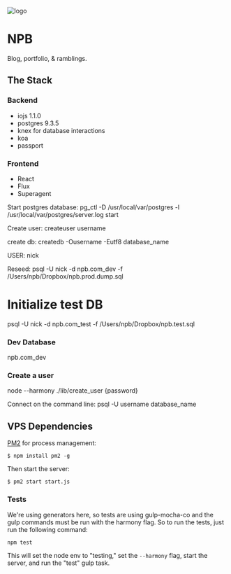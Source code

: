 ![logo](https://camo.githubusercontent.com/db4a0850e7aa9d14cbc5692c0f7646ad0defed83/687474703a2f2f6e706265652e6d652f6173736574732f696d616765732f6c6f676f2e737667)

# NPB
Blog, portfolio, & ramblings.

## The Stack

### Backend
- iojs 1.1.0
- postgres 9.3.5
- knex for database interactions
- koa
- passport

### Frontend
- React
- Flux
- Superagent




Start postgres database:
pg_ctl -D /usr/local/var/postgres -l /usr/local/var/postgres/server.log start

Create user:
createuser username

create db:
createdb -Ousername -Eutf8 database_name

USER:
nick

Reseed:
psql -U nick -d npb.com_dev -f /Users/npb/Dropbox/npb.prod.dump.sql

Initialize test DB
====
psql -U nick -d npb.com_test -f /Users/npb/Dropbox/npb.test.sql

### Dev Database
npb.com_dev

### Create a user
node --harmony ./lib/create_user {password}

Connect on the command line:
psql -U username database_name

## VPS Dependencies

[PM2](https://github.com/Unitech/pm2) for process management:  

`$ npm install pm2 -g`

Then start the server:

`$ pm2 start start.js`



### Tests
We're using generators here, so tests are using gulp-mocha-co and the gulp 
commands must be run with the harmony flag.  So to run the tests, just run 
the following command: 

`npm test`

This will set the node env to "testing," set the `--harmony` flag, start the 
server, and run the "test" gulp task.
